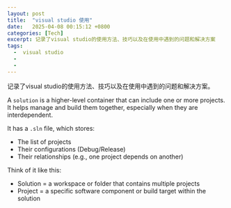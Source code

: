 ```yaml
---
layout: post
title:  "visual studio 使用"
date:   2025-04-08 00:15:12 +0800
categories: [Tech]
excerpt: 记录了visual studio的使用方法、技巧以及在使用中遇到的问题和解决方案
tags:
  -  visual studio
  - 
  - 
---
```


记录了visual studio的使用方法、技巧以及在使用中遇到的问题和解决方案。

A `solution` is a higher-level container that can include one or more projects. It helps manage and build them together, especially when they are interdependent.

It has a `.sln` file, which stores:

* The list of projects
* Their configurations (Debug/Release)
* Their relationships (e.g., one project depends on another)

Think of it like this:

* Solution = a workspace or folder that contains multiple projects
* Project = a specific software component or build target within the solution
